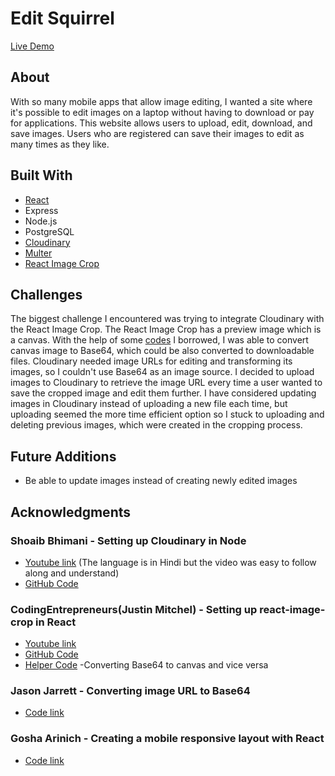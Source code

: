 # Edit Squirrel

[Live Demo](www.edit-squirrel.com)
## About
With so many mobile apps that allow image editing, I wanted a site where it's possible to edit images on a laptop without having to download or pay for applications. This website allows users to upload, edit, download, and save images. Users who are registered can save their images to edit as many times as they like.

## Built With
* [React](https://github.com/facebook/create-react-app)
* Express
* Node.js
* PostgreSQL
* [Cloudinary](https://cloudinary.com)
* [Multer](https://github.com/expressjs/multer)
* [React Image Crop](https://github.com/DominicTobias/react-image-crop)


## Challenges
The biggest challenge I encountered was trying to integrate Cloudinary with the React Image Crop. The React Image Crop has a preview image which is a canvas. With the help of some  [codes](https://www.codingforentrepreneurs.com/blog/a-few-javascript-methods-for-images-files/) I borrowed, I was able to convert canvas image to Base64, which could be also converted to downloadable files. Cloudinary needed image URLs for editing and transforming its images, so I couldn't use Base64 as an image source. I decided to upload images to Cloudinary to retrieve the image URL every time a user wanted to save the cropped image and edit them further. I have considered updating images in Cloudinary instead of uploading a new file each time, but uploading seemed the more time efficient option so I stuck to uploading and deleting previous images, which were created in the cropping process.   

## Future Additions
 * Be able to update images instead of creating newly edited images
 

## Acknowledgments
### Shoaib Bhimani - Setting up Cloudinary in Node
  * [Youtube link](https://www.youtube.com/watch?v=9R4A0-FjG-M&t=227s&list=LLuBSaJZeyAPVxIYzUrBUp1A&index=2)
  (The language is in Hindi but the video was easy to follow along and understand)
  * [GitHub Code](https://github.com/shoaibcode/express-handler/tree/upload-image-part1)
### CodingEntrepreneurs(Justin Mitchel) - Setting up react-image-crop in React
  * [Youtube link](https://www.youtube.com/watch?v=jyeRDo2tP_s&index=28&list=PLEsfXFp6DpzQbwYDx1zgcKJ4tzyWFaESK&t=545s)
  * [GitHub Code](https://github.com/codingforentrepreneurs/Try-Reactjs)
  * [Helper Code](https://www.codingforentrepreneurs.com/blog/a-few-javascript-methods-for-images-files/) -Converting Base64 to canvas and vice versa
### Jason Jarrett - Converting image URL to Base64
  * [Code link](https://staxmanade.com/2017/02/how-to-download-and-convert-an-image-to-base64-data-url/#disqus_thread)
### Gosha Arinich - Creating a mobile responsive layout with React
 * [Code link](https://goshakkk.name/different-mobile-desktop-tablet-layouts-react/)
  
  
